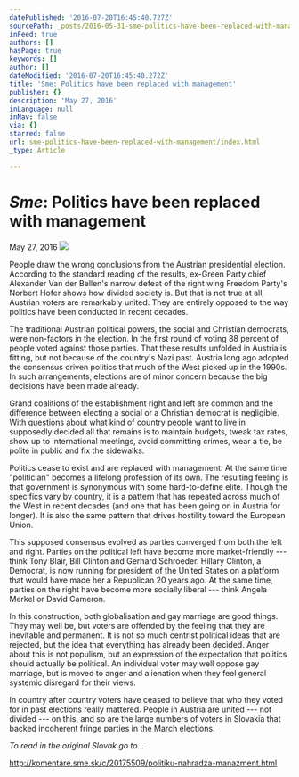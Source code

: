 ```yaml
---
datePublished: '2016-07-20T16:45:40.727Z'
sourcePath: _posts/2016-05-31-sme-politics-have-been-replaced-with-management.md
inFeed: true
authors: []
hasPage: true
keywords: []
author: []
dateModified: '2016-07-20T16:45:40.272Z'
title: 'Sme: Politics have been replaced with management'
publisher: {}
description: 'May 27, 2016'
inLanguage: null
inNav: false
via: {}
starred: false
url: sme-politics-have-been-replaced-with-management/index.html
_type: Article

---
```

# _**Sme**_**: Politics have been replaced with management**

May 27, 2016
![](https://s3-us-west-2.amazonaws.com/the-grid-img/p/8a0b907c5a6cc558e20e26d6f7d70dfce623455d.jpg)

People draw the wrong conclusions from the Austrian presidential election. According to the standard reading of the results, ex-Green Party chief Alexander Van der Bellen's narrow defeat of the right wing Freedom Party's Norbert Hofer shows how divided society is. But that is not true at all, Austrian voters are remarkably united. They are entirely opposed to the way politics have been conducted in recent decades.

The traditional Austrian political powers, the social and Christian democrats, were non-factors in the election. In the first round of voting 88 percent of people voted against those parties. That these results unfolded in Austria is fitting, but not because of the country's Nazi past. Austria long ago adopted the consensus driven politics that much of the West picked up in the 1990s. In such arrangements, elections are of minor concern because the big decisions have been made already.

Grand coalitions of the establishment right and left are common and the difference between electing a social or a Christian democrat is negligible. With questions about what kind of country people want to live in supposedly decided all that remains is to maintain budgets, tweak tax rates, show up to international meetings, avoid committing crimes, wear a tie, be polite in public and fix the sidewalks.

Politics cease to exist and are replaced with management. At the same time "politician" becomes a lifelong profession of its own. The resulting feeling is that government is synonymous with some hard-to-define elite. Though the specifics vary by country, it is a pattern that has repeated across much of the West in recent decades (and one that has been going on in Austria for longer). It is also the same pattern that drives hostility toward the European Union.

This supposed consensus evolved as parties converged from both the left and right. Parties on the political left have become more market-friendly --- think Tony Blair, Bill Clinton and Gerhard Schroeder. Hillary Clinton, a Democrat, is now running for president of the United States on a platform that would have made her a Republican 20 years ago. At the same time, parties on the right have become more socially liberal --- think Angela Merkel or David Cameron.

In this construction, both globalisation and gay marriage are good things. They may well be, but voters are offended by the feeling that they are inevitable and permanent. It is not so much centrist political ideas that are rejected, but the idea that everything has already been decided. Anger about this is not populism, but an expression of the expectation that politics should actually be political. An individual voter may well oppose gay marriage, but is moved to anger and alienation when they feel general systemic disregard for their views.

In country after country voters have ceased to believe that who they voted for in past elections really mattered. People in Austria are united --- not divided --- on this, and so are the large numbers of voters in Slovakia that backed incoherent fringe parties in the March elections.

_To read in the original Slovak go to..._

http://komentare.sme.sk/c/20175509/politiku-nahradza-manazment.html